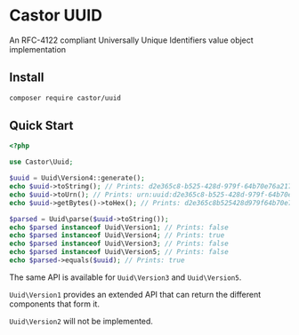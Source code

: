 Castor UUID
===========

An RFC-4122 compliant Universally Unique Identifiers value object implementation

## Install

```bash
composer require castor/uuid
```

## Quick Start

```php
<?php

use Castor\Uuid;

$uuid = Uuid\Version4::generate();
echo $uuid->toString(); // Prints: d2e365c8-b525-428d-979f-64b70e76a217
echo $uuid->toUrn(); // Prints: urn:uuid:d2e365c8-b525-428d-979f-64b70e76a217
echo $uuid->getBytes()->toHex(); // Prints: d2e365c8b525428d979f64b70e76a217

$parsed = Uuid\parse($uuid->toString());
echo $parsed instanceof Uuid\Version1; // Prints: false
echo $parsed instanceof Uuid\Version4; // Prints: true
echo $parsed instanceof Uuid\Version3; // Prints: false
echo $parsed instanceof Uuid\Version5; // Prints: false
echo $parsed->equals($uuid); // Prints: true
```

The same API is available for `Uuid\Version3` and `Uuid\Version5`.

`Uuid\Version1` provides an extended API that can return the different components that form it.

`Uuid\Version2` will not be implemented.
